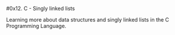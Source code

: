 #0x12. C - Singly linked lists

Learning more about data structures and singly linked lists in the C Programming Language.
